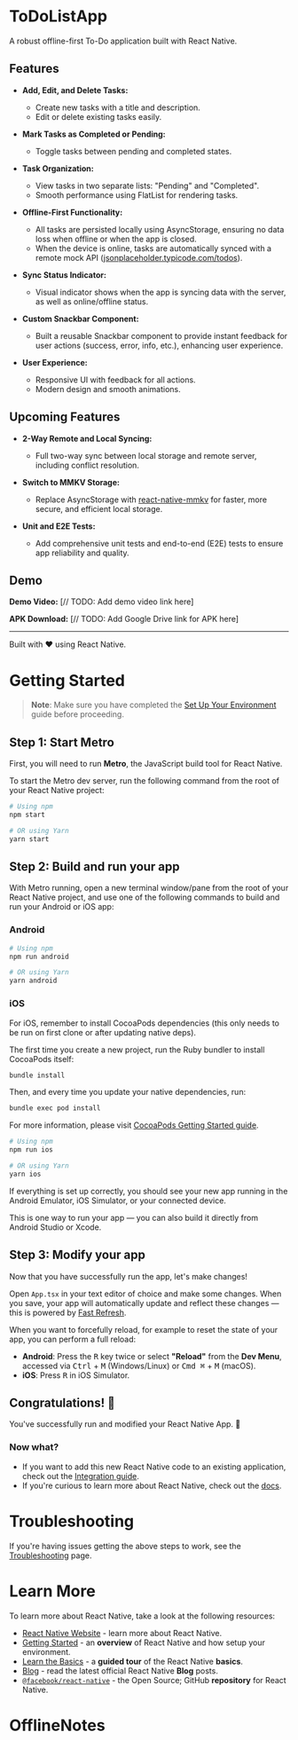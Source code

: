 # ToDoListApp

A robust offline-first To-Do application built with React Native.

## Features

- **Add, Edit, and Delete Tasks:**
  - Create new tasks with a title and description.
  - Edit or delete existing tasks easily.

- **Mark Tasks as Completed or Pending:**
  - Toggle tasks between pending and completed states.

- **Task Organization:**
  - View tasks in two separate lists: "Pending" and "Completed".
  - Smooth performance using FlatList for rendering tasks.

- **Offline-First Functionality:**
  - All tasks are persisted locally using AsyncStorage, ensuring no data loss when offline or when the app is closed.
  - When the device is online, tasks are automatically synced with a remote mock API ([jsonplaceholder.typicode.com/todos](https://jsonplaceholder.typicode.com/todos)).

- **Sync Status Indicator:**
  - Visual indicator shows when the app is syncing data with the server, as well as online/offline status.

- **Custom Snackbar Component:**
  - Built a reusable Snackbar component to provide instant feedback for user actions (success, error, info, etc.), enhancing user experience.

- **User Experience:**
  - Responsive UI with feedback for all actions.
  - Modern design and smooth animations.

## Upcoming Features

- **2-Way Remote and Local Syncing:**
  - Full two-way sync between local storage and remote server, including conflict resolution.

- **Switch to MMKV Storage:**
  - Replace AsyncStorage with [react-native-mmkv](https://github.com/mrousavy/react-native-mmkv) for faster, more secure, and efficient local storage.

- **Unit and E2E Tests:**
  - Add comprehensive unit tests and end-to-end (E2E) tests to ensure app reliability and quality.

## Demo

**Demo Video:**
[// TODO: Add demo video link here]

**APK Download:**
[// TODO: Add Google Drive link for APK here]

---

Built with ❤️ using React Native.

# Getting Started

> **Note**: Make sure you have completed the [Set Up Your Environment](https://reactnative.dev/docs/set-up-your-environment) guide before proceeding.

## Step 1: Start Metro

First, you will need to run **Metro**, the JavaScript build tool for React Native.

To start the Metro dev server, run the following command from the root of your React Native project:

```sh
# Using npm
npm start

# OR using Yarn
yarn start
```

## Step 2: Build and run your app

With Metro running, open a new terminal window/pane from the root of your React Native project, and use one of the following commands to build and run your Android or iOS app:

### Android

```sh
# Using npm
npm run android

# OR using Yarn
yarn android
```

### iOS

For iOS, remember to install CocoaPods dependencies (this only needs to be run on first clone or after updating native deps).

The first time you create a new project, run the Ruby bundler to install CocoaPods itself:

```sh
bundle install
```

Then, and every time you update your native dependencies, run:

```sh
bundle exec pod install
```

For more information, please visit [CocoaPods Getting Started guide](https://guides.cocoapods.org/using/getting-started.html).

```sh
# Using npm
npm run ios

# OR using Yarn
yarn ios
```

If everything is set up correctly, you should see your new app running in the Android Emulator, iOS Simulator, or your connected device.

This is one way to run your app — you can also build it directly from Android Studio or Xcode.

## Step 3: Modify your app

Now that you have successfully run the app, let's make changes!

Open `App.tsx` in your text editor of choice and make some changes. When you save, your app will automatically update and reflect these changes — this is powered by [Fast Refresh](https://reactnative.dev/docs/fast-refresh).

When you want to forcefully reload, for example to reset the state of your app, you can perform a full reload:

- **Android**: Press the <kbd>R</kbd> key twice or select **"Reload"** from the **Dev Menu**, accessed via <kbd>Ctrl</kbd> + <kbd>M</kbd> (Windows/Linux) or <kbd>Cmd ⌘</kbd> + <kbd>M</kbd> (macOS).
- **iOS**: Press <kbd>R</kbd> in iOS Simulator.

## Congratulations! :tada:

You've successfully run and modified your React Native App. :partying_face:

### Now what?

- If you want to add this new React Native code to an existing application, check out the [Integration guide](https://reactnative.dev/docs/integration-with-existing-apps).
- If you're curious to learn more about React Native, check out the [docs](https://reactnative.dev/docs/getting-started).

# Troubleshooting

If you're having issues getting the above steps to work, see the [Troubleshooting](https://reactnative.dev/docs/troubleshooting) page.

# Learn More

To learn more about React Native, take a look at the following resources:

- [React Native Website](https://reactnative.dev) - learn more about React Native.
- [Getting Started](https://reactnative.dev/docs/environment-setup) - an **overview** of React Native and how setup your environment.
- [Learn the Basics](https://reactnative.dev/docs/getting-started) - a **guided tour** of the React Native **basics**.
- [Blog](https://reactnative.dev/blog) - read the latest official React Native **Blog** posts.
- [`@facebook/react-native`](https://github.com/facebook/react-native) - the Open Source; GitHub **repository** for React Native.
# OfflineNotes
